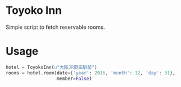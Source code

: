 # Toyoko Inn

Simple script to fetch reservable rooms.

# Usage

```python
hotel = ToyokoInn(u"大阪JR野田駅前")
rooms = hotel.room(date={'year': 2016, 'month': 12, 'day': 31},
                   member=False)
```
